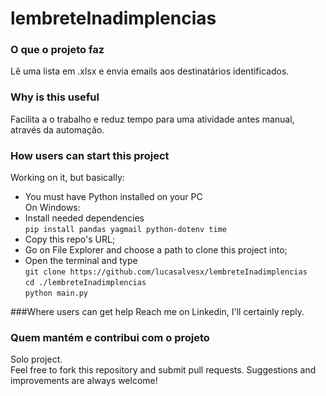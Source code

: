 # lembreteInadimplencias

### O que o projeto faz
Lê uma lista em .xlsx e envia emails aos destinatários identificados.

### Why is this useful
Facilita a o trabalho e reduz tempo para uma atividade antes manual, através da automação.

### How users can start this project
Working on it, but basically:  
- You must have Python installed on your PC  
On Windows:  
- Install needed dependencies  
`pip install pandas yagmail python-dotenv time`
- Copy this repo's URL;  
- Go on File Explorer and choose a path to clone this project into;  
- Open the terminal and type  
`git clone https://github.com/lucasalvesx/lembreteInadimplencias`  
`cd ./lembreteInadimplencias`  
`python main.py`  

###Where users can get help
Reach me on Linkedin, I'll certainly reply.

### Quem mantém e contribui com o projeto
Solo project.  
Feel free to fork this repository and submit pull requests. Suggestions and improvements are always welcome!
